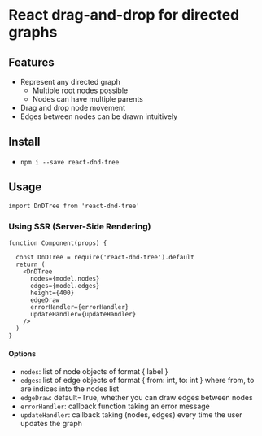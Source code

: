 # React drag-and-drop for directed graphs

## Features

- Represent any directed graph
  - Multiple root nodes possible
  - Nodes can have multiple parents
- Drag and drop node movement
- Edges between nodes can be drawn intuitively

## Install
- `npm i --save react-dnd-tree`


## Usage

```
import DnDTree from 'react-dnd-tree'
```
### Using SSR (Server-Side Rendering)

```
function Component(props) {

  const DnDTree = require('react-dnd-tree').default
  return (
    <DnDTree
      nodes={model.nodes}
      edges={model.edges}
      height={400}
      edgeDraw
      errorHandler={errorHandler}
      updateHandler={updateHandler}
    />
  )
}
```

#### Options

- `nodes`: list of node objects of format { label }
- `edges`: list of edge objects of format { from: int, to: int } where from, to are indices into the nodes list
- `edgeDraw`: default=True, whether you can draw edges between nodes
- `errorHandler`: callback function taking an error message
- `updateHandler`: callback taking (nodes, edges) every time the user updates the graph
